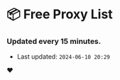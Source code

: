 # :package: Free Proxy List
### Updated every 15 minutes.

- Last updated: `2024-06-10 20:29`

:heart:
